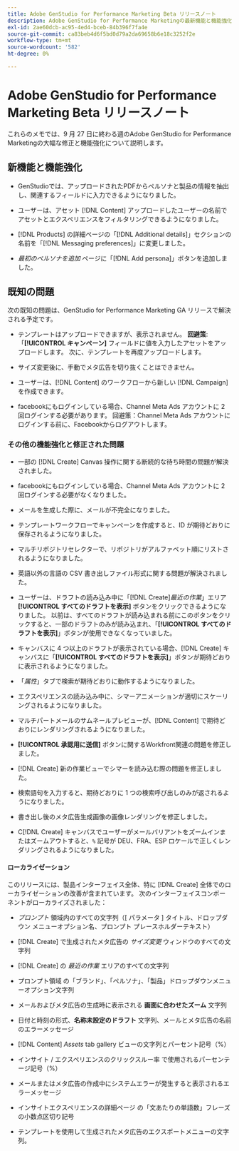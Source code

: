 ```yaml
---
title: Adobe GenStudio for Performance Marketing Beta リリースノート
description: Adobe GenStudio for Performance Marketingの最新機能と機能強化について説明します。
exl-id: 2ae60dcb-ac95-4ed4-bceb-84b396f7fa4e
source-git-commit: ca83beb4d6f5bd0d79a2da69658b6e18c3252f2e
workflow-type: tm+mt
source-wordcount: '582'
ht-degree: 0%

---
```


# Adobe GenStudio for Performance Marketing Beta リリースノート

これらのメモでは、9 月 27 日に終わる週のAdobe GenStudio for Performance Marketingの大幅な修正と機能強化について説明します。

## 新機能と機能強化

* GenStudioでは、アップロードされたPDFからペルソナと製品の情報を抽出し、関連するフィールドに入力できるようになりました。<!-- GS-3806 -->

* ユーザーは、アセット [!DNL Content] アップロードしたユーザーの名前でアセットとエクスペリエンスをフィルタリングできるようになりました。<!-- GS-1808 -->

* [!DNL Products] の詳細ページの「[!DNL Additional details]」セクションの名前を「[!DNL Messaging preferences]」に変更しました。<!-- GS-5133 5134 -->

* _最初のペルソナを追加_ ページに「[!DNL Add persona]」ボタンを追加しました。<!-- GS-5132 -->

## 既知の問題

次の既知の問題は、GenStudio for Performance Marketing GA リリースで解決される予定です。

* テンプレートはアップロードできますが、表示されません。 **回避策**:「**[!UICONTROL キャンペーン]** フィールドに値を入力したアセットをアップロードします。 次に、テンプレートを再度アップロードします。<!-- GS-4815 5650-->

* サイズ変更後に、手動でメタ広告を切り抜くことはできません。<!-- GS-5871 -->

* ユーザーは、[!DNL Content] のワークフローから新しい [!DNL Campaign] を作成できます。<!-- GS-5650 -->

* facebookにもログインしている場合、Channel Meta Ads アカウントに 2 回ログインする必要があります。 回避策：Channel Meta Ads アカウントにログインする前に、Facebookからログアウトします。<!-- GS-3009 -->

### その他の機能強化と修正された問題

* 一部の [!DNL Create] Canvas 操作に関する断続的な待ち時間の問題が解決されました。<!-- GS-5203 -->

* facebookにもログインしている場合、Channel Meta Ads アカウントに 2 回ログインする必要がなくなりました。<!-- GS-4806 -->

* メールを生成した際に、メールが不完全になりました。<!-- GS-5209 -->

* テンプレートワークフローでキャンペーンを作成すると、ID が期待どおりに保存されるようになりました。 <!-- GS-4923 -->

* マルチリポジトリセレクターで、リポジトリがアルファベット順にリストされるようになりました。<!-- GS-5553 -->

* 英語以外の言語の CSV 書き出しファイル形式に関する問題が解決されました。<!-- GS-5141 -->

* ユーザーは、ドラフトの読み込み中に「[!DNL Create]_最近の作業_」エリア **[!UICONTROL すべてのドラフトを表示]** ボタンをクリックできるようになりました。 以前は、すべてのドラフトが読み込まれる前にこのボタンをクリックすると、一部のドラフトのみが読み込まれ、「**[!UICONTROL すべてのドラフトを表示]**」ボタンが使用できなくなっていました。<!-- GS-3938 -->

* キャンバスに 4 つ以上のドラフトが表示されている場合、[!DNL Create] キャンバスに「**[!UICONTROL すべてのドラフトを表示]**」ボタンが期待どおりに表示されるようになりました。<!-- GS-5588 -->

* 「_属性_」タブで検索が期待どおりに動作するようになりました。<!-- GS-5658 -->

* エクスペリエンスの読み込み中に、シマーアニメーションが適切にスケーリングされるようになりました。<!-- GS-5574 -->

* マルチパートメールのサムネールプレビューが、[!DNL Content] で期待どおりにレンダリングされるようになりました。<!-- GS-5258 -->

* **[!UICONTROL 承認用に送信]** ボタンに関するWorkfront関連の問題を修正しました。<!-- GS-5847 -->

* [!DNL Create] 新の作業ビューでシマーを読み込む際の問題を修正しました。<!-- GS-5589 -->

* 検索語句を入力すると、期待どおりに 1 つの検索呼び出しのみが返されるようになりました。 <!-- GS-2999 -->

* 書き出し後のメタ広告生成画像の画像レンダリングを修正しました。<!-- GS-5749 -->

* C[!DNL Create] キャンバスでユーザーがメールバリアントをズームインまたはズームアウトすると、`%` 記号が DEU、FRA、ESP ロケールで正しくレンダリングされるようになりました。<!-- GS-5007 -->


#### ローカライゼーション

このリリースには、製品インターフェイス全体、特に [!DNL Create] 全体でのローカライゼーションの改善が含まれています。 次のインターフェイスコンポーネントがローカライズされました：<!-- GS-5295 -->

* _プロンプト_ 領域内のすべての文字列（[ パラメータ ] タイトル、ドロップダウン メニューオプション名、プロンプト プレースホルダーテキスト） <!-- GS-5027 -->

* [!DNL Create] <!-- GS-5035 --> で生成されたメタ広告の _サイズ変更_ ウィンドウのすべての文字列

* [!DNL Create] <!-- GS-5037 --> の _最近の作業_ エリアのすべての文字列

* プロンプト領域 <!-- GS-5293 --> の「ブランド」、「ペルソナ」、「製品」ドロップダウンメニューオプション文字列

* メールおよびメタ広告の生成時に表示される **画面に合わせたズーム** 文字列 <!-- GS-5063 -->

* 日付と時刻の形式、**名称未設定のドラフト** 文字列、メールとメタ広告の名前 <!-- GS-5023 5022 5048--> のエラーメッセージ

* [!DNL Content] _Assets_ tab gallery ビューの文字列とパーセント記号（%） <!-- GS-4983 4984-->

* インサイト / エクスペリエンスのクリックスルー率 <!-- GS-4279 --> で使用されるパーセンテージ記号（%）

* メールまたはメタ広告の作成中にシステムエラーが発生すると表示されるエラーメッセージ <!-- GS-5061 -->

* インサイトエクスペリエンスの詳細ページ <!-- GS-4986 --> の「文あたりの単語数」フレーズの小数点区切り記号

* テンプレートを使用して生成されたメタ広告のエクスポートメニューの文字列。<!-- GS-5031 -->

